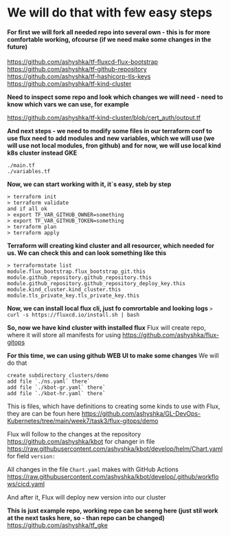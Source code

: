 # We will do that with few easy steps

#### For first we will fork all needed repo into several own - this is for more comfortable working, ofcourse (if we need make some changes in the future)

https://github.com/ashyshka/tf-fluxcd-flux-bootstrap
https://github.com/ashyshka/tf-github-repository
https://github.com/ashyshka/tf-hashicorp-tls-keys
https://github.com/ashyshka/tf-kind-cluster


**Need to inspect some repo and look which changes we will need - need to know which vars we can use, for example**

https://github.com/ashyshka/tf-kind-cluster/blob/cert_auth/output.tf

**And next steps - we need to modify some files in our terraform conf to use flux
need to add modules and new variables, which we will use (we will use not local modules, fron github)
and for now, we will use local kind k8s cluster instead GKE**

```
./main.tf
./variables.tf
```
**Now, we can start working with it, it`s easy, steb by step**
```
> terraform init
> terraform validate
and if all ok
> export TF_VAR_GITHUB_OWNER=something
> export TF_VAR_GITHUB_TOKEN=something
> terraform plan
> terraform apply
```
**Terraform will creating kind cluster and all resourcer, which needed for us. 
We can check this and can look something like this**
```
> terraformstate list
module.flux_bootstrap.flux_bootstrap_git.this
module.github_repository.github_repository.this
module.github_repository.github_repository_deploy_key.this
module.kind_cluster.kind_cluster.this
module.tls_private_key.tls_private_key.this
```
**Now, we can install local flux cli, just fo comrortable and looking logs**
`> curl -s https://fluxcd.io/install.sh | bash`

**So, now we have kind cluster with installed flux**
Flux will create repo, where it will store all manifests for using https://github.com/ashyshka/flux-gitops

**For this time, we can using github WEB UI to make some changes**
We will do that
```
create subdirectory clusters/demo
add file `./ns.yaml` there`
add file `./kbot-gr.yaml` there`
add file `./kbot-hr.yaml` there`
```

This is files, which have definitions to creating some kinds to use with Flux, they are can be foun here 
https://github.com/ashyshka/GL-DevOps-Kubernetes/tree/main/week7/task3/flux-gitops/demo

Flux will follow to the changes at the repository https://github.com/ashyshka/kbot
for changer in file https://raw.githubusercontent.com/ashyshka/kbot/develop/helm/Chart.yaml
for field `version:`

All changes in the file `Chart.yaml` makes with GitHub Actions https://raw.githubusercontent.com/ashyshka/kbot/develop/.github/workflows/cicd.yaml

And after it, Flux will deploy new version into our cluster

**This is just example repo, working repo can be seeng here (just stil work at the next tasks here, so - than repo can be changed)**
https://github.com/ashyshka/tf_gke
